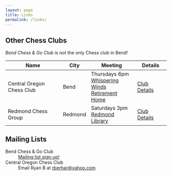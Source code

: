 ```yaml
---
layout: page
title: Links
permalink: /links/
---
```


## Other Chess Clubs
<em>Bend Chess & Go Club</em> is not the only Chess club in Bend!

|Name|City|Meeting|Details|
|---|---|---|---|
|Central Oregon<br>Chess Club|Bend|Thursdays 6pm<br><a href="https://goo.gl/maps/XCGosQLEEgiGD5tJ9">Whispering Winds<br>Retirement Home</a>|<a href="https://nwchess.com/clubs/bend_cocc.html">Club Details</a>
|Redmond Chess Group|Redmond|Saturdays 3pm<br><a href="https://goo.gl/maps/owseHz46daGgRNfDA">Redmond Library</a>|<a href="https://nwchess.com/clubs/redmond.html">Club Details</a>|


## Mailing Lists

<dl>
    <dt>Bend Chess & Go Club</dt>
    <dd><a href="https://www.subscribepage.com/o3u2m9">Mailing list sign-up!</a><dd>
    <dt>Central Oregon Chess Club<dt>
    <dd>Email Ryan B at <a href="mailto:rberhar@yahoo.com">rberhar@yahoo.com</a></dd>
<dl>
